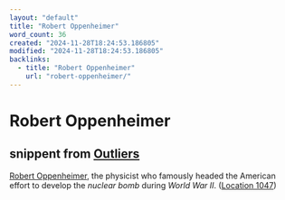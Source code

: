 ```yaml
---
layout: "default"
title: "Robert Oppenheimer"
word_count: 36
created: "2024-11-28T18:24:53.186805"
modified: "2024-11-28T18:24:53.186805"
backlinks:
  - title: "Robert Oppenheimer"
    url: "robert-oppenheimer/"
---
```

# Robert Oppenheimer

## snippent from [Outliers](logseq/bak/highlights/books/outliers/2024-10-05t08_51_53409zdesktop/)

[Robert Oppenheimer](docs/robert-oppenheimer/index/), the physicist who famously headed the American effort to develop the *nuclear bomb* during *World War II*. ([Location 1047](https://readwise.io/to_kindle?action=open&asin=B001ANYDAO&location=1047))
